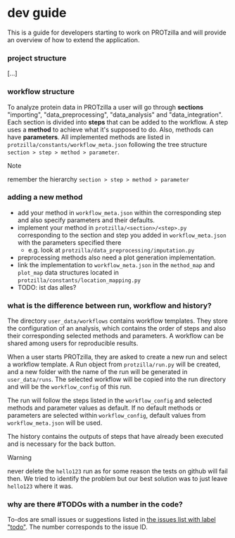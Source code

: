 
# dev guide
This is a guide for developers starting to work on PROTzilla and will provide an overview of how to extend the application.

### project structure
[...]

### workflow structure
To analyze protein data in PROTzilla a user will go through **sections** "importing", "data_preprocessing", "data_analysis" and "data_integration". 
Each section is divided into **steps** that can be added to the workflow. A step uses a **method** to achieve what it's supposed to do.
Also, methods can have **parameters**.
All implemented methods are listed in `protzilla/constants/workflow_meta.json` following the tree structure `section > step > method > parameter`.

> [!NOTE]
> remember the hierarchy `section > step > method > parameter`

### adding a new method
- add your method in `workflow_meta.json` within the corresponding step and also specify parameters and their defaults.
- implement your method in `protzilla/<section>/<step>.py` corresponding to the section and step you added in `workflow_meta.json` with the parameters specified there
  - e.g. look at `protzilla/data_preprocessing/imputation.py`
- preprocessing methods also need a plot generation implementation.
- link the implementation to `workflow_meta.json` in the `method_map` and `plot_map` data structures located in `protzilla/constants/location_mapping.py`
- TODO: ist das alles?

### what is the difference between run, workflow and history?
The directory `user_data/workflows` contains workflow templates. 
They store the configuration of an analysis, which contains the order of steps and also their corresponding selected methods and parameters.
A workflow can be shared among users for reproducible results. 

When a user starts PROTzilla, they are asked to create a new run and select a workflow template.
A Run object from `protzilla/run.py` will be created, and a new folder with the name of the run will be generated in `user_data/runs`.
The selected workflow will be copied into the run directory and will be the `workflow_config` of this run.

The run will follow the steps listed in the `workflow_config` and selected methods and parameter values as default. 
If no default methods or parameters are selected within `workflow_config`, default values from `workflow_meta.json` will be used.

The history contains the outputs of steps that have already been executed and is necessary for the back button.

> [!WARNING]
> never delete the `hello123` run as for some reason the tests on github will fail then. We tried to identify the problem but our best solution was to just leave `hello123` where it was.

### why are there #TODOs with a number in the code?
To-dos are small issues or suggestions listed in [the issues list with label "todo"](https://github.com/cschlaffner/PROTzilla2/issues?q=is%3Aissue+is%3Aopen+label%3Atodo).
The number corresponds to the issue ID. 
